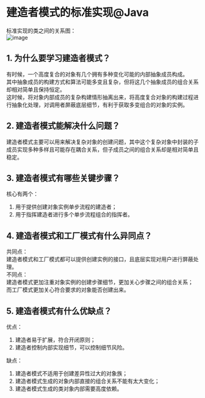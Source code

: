 # 建造者模式的标准实现@Java
标准实现的类之间的关系图：    
![image](https://user-images.githubusercontent.com/64548919/131120366-4ec2fd72-3c42-4e51-b0f5-73af8a4baa51.png)

## 1. 为什么要学习建造者模式？
有时候，一个高度复合的对象有几个拥有多种变化可能的内部抽象成员构成。      
其中抽象成员的构建方式和算法可能多变且复杂，但将这几个抽象成员的组合关系却相对简单且保持恒定。     
这时候，将对象内部成员的复杂构建情形抽离出来，将高度复合对象的构建过程进行抽象化处理，对调用者屏蔽底层细节，有利于获取多变组合的对象的实例。    
## 2. 建造者模式能解决什么问题？
建造者模式主要可以用来解决复杂对象的创建问题，其中这个复杂对象中封装的子成员实现多种多样且可能存在耦合关系，但子成员之间的组合关系却是相对简单且稳定。
## 3. 建造者模式有哪些关键步骤？
核心有两个：     
1. 用于提供创建对象实例单步流程的建造者；       
2. 用于指挥建造者进行多个单步流程组合的指挥者。      

## 4. 建造者模式和工厂模式有什么异同点？
共同点：     
建造者模式和工厂模式都可以提供创建实例的接口，且底层实现对用户进行屏蔽处理。     
不同点：     
建造者模式更加注重对象实例的创建步骤细节，更加关心步骤之间的组合关系；     
而工厂模式更加关心符合要求的对象能否创建出来。     
## 5. 建造者模式有什么优缺点？
优点：     
1. 建造者易于扩展，符合开闭原则；     
2. 建造者控制内部实现细节，可以控制细节风险。    

缺点：    
1. 建造者模式不适用于创建差异性过大的对象族；    
2. 建造者模式生成的对象内部直接的组合关系不能有太大变化；     
3. 建造者模式生成的类对象内部需要高度依赖。    
